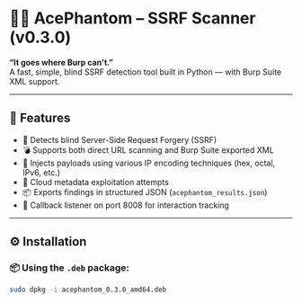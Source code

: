 # 🕵️‍♂️ AcePhantom – SSRF Scanner (v0.3.0)
**“It goes where Burp can't.”**  
A fast, simple, blind SSRF detection tool built in Python — with Burp Suite XML support.

---

## 🚀 Features

- 🔎 Detects blind Server-Side Request Forgery (SSRF)
- 💣 Supports both direct URL scanning and Burp Suite exported XML
- 🎯 Injects payloads using various IP encoding techniques (hex, octal, IPv6, etc.)
- 🧪 Cloud metadata exploitation attempts
- 📦 Exports findings in structured JSON (`acephantom_results.json`)
- 📡 Callback listener on port 8008 for interaction tracking

---

## ⚙️ Installation

### 📦 Using the `.deb` package:
```bash
sudo dpkg -i acephantom_0.3.0_amd64.deb
